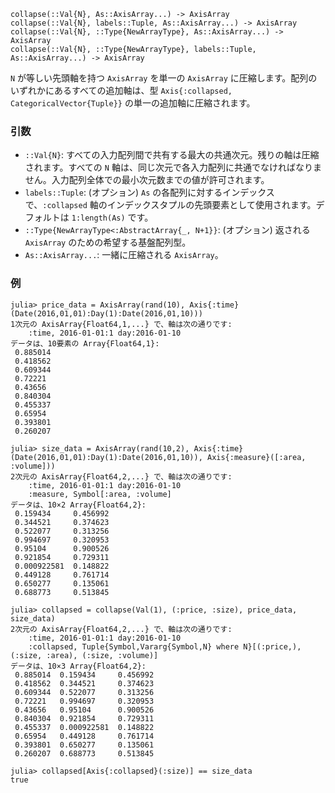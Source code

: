 ```
collapse(::Val{N}, As::AxisArray...) -> AxisArray
collapse(::Val{N}, labels::Tuple, As::AxisArray...) -> AxisArray
collapse(::Val{N}, ::Type{NewArrayType}, As::AxisArray...) -> AxisArray
collapse(::Val{N}, ::Type{NewArrayType}, labels::Tuple, As::AxisArray...) -> AxisArray
```

`N` が等しい先頭軸を持つ `AxisArray` を単一の `AxisArray` に圧縮します。配列のいずれかにあるすべての追加軸は、型 `Axis{:collapsed, CategoricalVector{Tuple}}` の単一の追加軸に圧縮されます。

### 引数

  * `::Val{N}`: すべての入力配列間で共有する最大の共通次元。残りの軸は圧縮されます。すべての `N` 軸は、同じ次元で各入力配列に共通でなければなりません。入力配列全体での最小次元数までの値が許可されます。
  * `labels::Tuple`: (オプション) `As` の各配列に対するインデックスで、`:collapsed` 軸のインデックスタプルの先頭要素として使用されます。デフォルトは `1:length(As)` です。
  * `::Type{NewArrayType<:AbstractArray{_, N+1}}`: (オプション) 返される `AxisArray` のための希望する基盤配列型。
  * `As::AxisArray...`: 一緒に圧縮される `AxisArray`。

### 例

```
julia> price_data = AxisArray(rand(10), Axis{:time}(Date(2016,01,01):Day(1):Date(2016,01,10)))
1次元の AxisArray{Float64,1,...} で、軸は次の通りです:
    :time, 2016-01-01:1 day:2016-01-10
データは、10要素の Array{Float64,1}:
 0.885014
 0.418562
 0.609344
 0.72221
 0.43656
 0.840304
 0.455337
 0.65954
 0.393801
 0.260207

julia> size_data = AxisArray(rand(10,2), Axis{:time}(Date(2016,01,01):Day(1):Date(2016,01,10)), Axis{:measure}([:area, :volume]))
2次元の AxisArray{Float64,2,...} で、軸は次の通りです:
    :time, 2016-01-01:1 day:2016-01-10
    :measure, Symbol[:area, :volume]
データは、10×2 Array{Float64,2}:
 0.159434     0.456992
 0.344521     0.374623
 0.522077     0.313256
 0.994697     0.320953
 0.95104      0.900526
 0.921854     0.729311
 0.000922581  0.148822
 0.449128     0.761714
 0.650277     0.135061
 0.688773     0.513845

julia> collapsed = collapse(Val(1), (:price, :size), price_data, size_data)
2次元の AxisArray{Float64,2,...} で、軸は次の通りです:
    :time, 2016-01-01:1 day:2016-01-10
    :collapsed, Tuple{Symbol,Vararg{Symbol,N} where N}[(:price,), (:size, :area), (:size, :volume)]
データは、10×3 Array{Float64,2}:
 0.885014  0.159434     0.456992
 0.418562  0.344521     0.374623
 0.609344  0.522077     0.313256
 0.72221   0.994697     0.320953
 0.43656   0.95104      0.900526
 0.840304  0.921854     0.729311
 0.455337  0.000922581  0.148822
 0.65954   0.449128     0.761714
 0.393801  0.650277     0.135061
 0.260207  0.688773     0.513845

julia> collapsed[Axis{:collapsed}(:size)] == size_data
true
```
